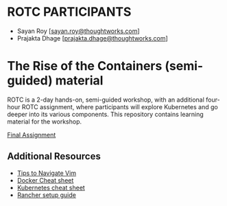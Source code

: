 # ROTC PARTICIPANTS

- Sayan Roy [sayan.roy@thoughtworks.com]
- Prajakta Dhage [prajakta.dhage@thoughtworks.com]


# The Rise of the Containers (semi-guided) material


ROTC is a 2-day hands-on, semi-guided workshop, with an additional four-hour ROTC assignment, where participants will explore Kubernetes and go deeper into its various components. This repository contains learning material for the workshop.


[Final Assignment](https://github.com/twlabs/ROTC-semi-guided-material/tree/main/final_assignment)

## Additional Resources


* [Tips to Navigate Vim](https://github.com/twlabs/ROTC-semi-guided-material/blob/main/vim_tips.md)
* [Docker Cheat sheet](https://docs.google.com/presentation/d/14vYdLjjgNT4Z5R1bpG7s30hziFbPI83nQfhEjueKPjY/edit?usp=sharing)
* [Kubernetes cheat sheet](https://docs.google.com/presentation/d/13eUDCCs7ONLY1cFyUaGERBlgSxtNsYpzi8PwolML_kY/edit#slide=id.g29bb06bcdbf_0_164)
* [Rancher setup guide](https://docs.google.com/document/d/1aWsFkANawEG_LHe1-zKB7e3UERtS53sdUX1h_qnH9uE/edit?usp=sharing)
